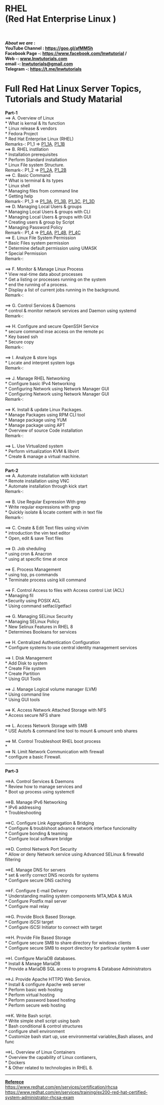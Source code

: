 # RHEL <br> (Red Hat Enterprise Linux )
<br><br>
<strong>
<em> About we are </em>:<br>
YouTube Channel : https://goo.gl/afMM5h <br>
Facebook Page -: https://www.facebook.com/lnwtutorial /<br>
Web   -: www.lnwtutorials.com <br>
email -: lnwtutorials@gmail.com  <br>
Telegram -: https://t.me/lnwtutorials
</strong>

# Full Red Hat Linux Server Topics, Tutorials and Study Matarial
<strong>Part-1</strong>
<br>==> A. Overview of Linux<br>
	* What is kernal & Its function <br>
	* Linux release &  vendors <br>
	* Fedora Project <br>
	* Red Hat Enterprise Linux (RHEL)<br>
 Remarks-: P1_1 => 
<a href="https://www.youtube.com/watch?v=Zbg-pWLaTP8&list=PL7E3sV5_3LF8fdDZN-nJR00yIJmVB1EJS&index=1">P1_1A</a>,
<a href="https://www.youtube.com/watch?v=IhUahWJGGss&list=PL7E3sV5_3LF8fdDZN-nJR00yIJmVB1EJS&index=2">P1_1B</a>
<br>==> B. RHEL instllation <br>
	* Installation prerequisites <br>
	* Perform Standard installation <br>
	* Linux File system Structure. <br>
Remark-: P1_2 => <a href="https://www.youtube.com/watch?v=S-GsSRvLoZ4&list=PL7E3sV5_3LF8fdDZN-nJR00yIJmVB1EJS&index=3">P1_2A</a>,
<a href="https://www.youtube.com/watch?v=gNORhfimcos&list=PL7E3sV5_3LF8fdDZN-nJR00yIJmVB1EJS&index=4">P1_2B</a>
<br>==> C. Basic Command <br>
	* What is terminal & its types <br>
	* Linux shell <br>
	* Managing files from command line <br>
	* Getting help <br>
 Remark-: P1_3 =>
<a href="https://www.youtube.com/watch?v=ped7XHFTLMI&list=PL7E3sV5_3LF8fdDZN-nJR00yIJmVB1EJS&index=5">P1_3A</a>,
<a href="https://www.youtube.com/watch?v=CdHibQex29k&list=PL7E3sV5_3LF8fdDZN-nJR00yIJmVB1EJS&index=6">P1_3B</a>,
<a href="https://www.youtube.com/watch?v=s_-pqsQSp0o&list=PL7E3sV5_3LF8fdDZN-nJR00yIJmVB1EJS&index=7">P1_3C</a>,
<a href="https://www.youtube.com/watch?v=rm0_3UT7j1g&list=PL7E3sV5_3LF8fdDZN-nJR00yIJmVB1EJS&index=8">P1_3D</a>
<br>==> D. Managing Local Users & groups<br>
	* Managing Local Users & groups with CLI<br>
	* Managing Local Users & groups with GUI <br>
	* Creating users & group by Script <br>
	* Managing Password Policy <br>
Remark-: P1_4 =>
<a href="https://www.youtube.com/watch?v=58ZWSjLV4M4&list=PL7E3sV5_3LF8fdDZN-nJR00yIJmVB1EJS&index=9">P1_4A</a>,
<a href="https://www.youtube.com/watch?v=26O-FM8GpM0&list=PL7E3sV5_3LF8fdDZN-nJR00yIJmVB1EJS&index=10">P1_4B</a>,
<a href="https://www.youtube.com/watch?v=Qvf2b74SooU&list=PL7E3sV5_3LF8fdDZN-nJR00yIJmVB1EJS&index=11">P1_4C</a>
<br>==> E. Linux File System Permission<br>
	* Basic Files system permission <br>
	* Determine default permission using UMASK<br>
	* Special Permission<br>
Remark-:<br>
<br>==> F. Monitor & Manage Linux Process<br>
	* View real-time data about processes<br>
	* Get a listing or processes running on the system<br>
	* end the running of a process.<br>
	* Display a list of current jobs running in the background.<br>
Remark-:<br>
<br>==> G. Control Services & Daemons<br>
	* control & monitor network services and Daemon using systemd<br>
Remark-:<br>
<br>==> H. Configure and secure OpenSSH Service<br>
	* secure command inse access on the remote pc<br>
	* Key based ssh<br>
	* Secure copy<br>
Remark-:<br>
<br>==> I. Analyze & store logs<br>
	* Locate and interpret system logs<br>
Remark-:<br>
<br>==> J. Manage RHEL Networking<br>
	* Configure basic IPv4 Networking<br>
	* Configuring Network using Network Manager GUI<br>
	* Configuring Network using Network Manager GUI<br>
Remark-:<br>
<br>==> K. Install & update Linux Packages.<br>
	* Manage Packages using RPM CLI tool<br>
	* Manage package using YUM<br>
	* Manage package using APT<br>
	* Overview of source Code installation<br>
Remark-:<br>
<br>==> L. Use Virtualized system<br>
	* Perform virtualization KVM & libvirt<br>
	* Create & manage a virtual machine.<br>
  
<hr><strong>Part-2</strong>
  <br>==> A. Automate installation with kickstart<br>
	* Remote installation using VNC<br>
	* Automate installation through kick start<br>
Remark-:<br>
<br>==> B. Use Regular Expression With grep<br>
	* Write reqular expressions with grep<br>
	* Quickly isolate & locate content with in text file<br>
Remark-:<br>
<br>==> C. Create & Edit Text files using vi/vim<br>
	* introduction the vim text editor<br>
	* Open, edit & save Text files<br>
<br>==> D. Job sheduling<br>
	* using cron & Anacron<br>
	* using at specific time at once<br>
<br>==> E. Process Management<br>
	* using top, ps commands<br>
	* Terminate process using kill command<br>
<br>==> F. Control Access to files with Access control List (ACL)<br>
	* Managing fil<br>
	*Security using POSIX ACL<br>
	* Using command setfacl/getfacl<br>
<br>==> G. Managing SELinux Security<br>
	* Managing SELinux Policy<br>
	* New Selinux Features in RHEL 8<br>
	* Determines Booleans for services<br>
<br>==> H. Centralized Authentication Configuration<br>
	* Configure systems to use central identity management services<br>
<br>==> I. Disk Management<br>
	* Add Disk to system<br>
	* Create File system<br>
	* Create Partition<br>
	* Using GUI Tools<br>
<br>==> J. Manage Logical volume manager (LVM)<br>
	* Using command line<br>
	* Using GUI tools<br>
<br>==> K. Access Network Attached Storage with NFS<br>
	* Access secure NFS share<br>
<br>==> L. Access Network Storage with SMB<br>
	* USE Autofs & command line tool to mount & umount smb shares<br>
<br>==> M. Control Troubleshoot RHEL boot process<br>
	* 
<br>==> N. Limit Network Communication with firewall<br>
	* configure a basic Firewall.<br>
  
  <hr> <strong>Part-3</strong><br>
<br>==>A. Control Services & Daemons<br>
	* Review how to manage services and<br>
	* Boot up process using systemctl<br>
<br>==>B. Manage IPv6 Networking<br>
	* IPv6 addressing<br>
	* Troubleshooting<br>
<br>==>C. Configure Link Aggregation & Bridging<br>
	* Configure & troublshoot advance network interface funcionality<br>
	* Configure bonding & teaming<br>
	* Configure local software bridge<br>
<br>==>D. Control Network Port Security<br>
	* Allow or deny Network service using Advanced SELinux & firewalld filtering<br>
<br>==>E. Manage DNS for servers<br>
	* set & verify correct DNS records for systems<br>
	* Configure secure DNS caching<br>
<br>==>F. Configure E-mail Delivery<br>
	* Understanding mailing system components MTA,MDA & MUA<br>
	* Configure Postfix mail server<br>
	* Configure mail relay<br>
<br>==>G. Provide Block Based Storage.<br>
	* Configure iSCSI target<br>
	* Configure iSCSI Initiator to connect with target<br>
<br>==>H. Provide File Based Storage<br>
	* Configure secure SMB to share directory for windows clients<br>
	* Configure secure SMB to export directory for particular system & user<br>
<br>==>I. Configure MariaDB databases.<br>
	* Install & Manage MariaDB<br>
	* Provide a MariaDB SQL access to programs & Database Administrators<br>
<br>==>J. Provide Apache HTTPD Web Service.<br>
	* Install & configure Apache web server<br>
	* Perform basic web hosting<br>
	* Perform virtual hosting<br>
	* Perform password based hosting<br>
	* Perform secure web hosting<br>
<br>==>K. Write Bash script.<br>
	* Write simple shell script using bash<br>
	* Bash conditional & control structures<br>
	* configure shell environment<br>
	* Customize bash start up, use environmental variables,Bash aliases, and func<br>
<br>==>L. Overview of Linux Containers <br>
	* Overview the capability of Linux contianers,<br>
	* Dockers<br>
	* & Other related to technologies in RHEL 8.<br>

---
<strong><u>Referece <br> </u></strong>
https://www.redhat.com/en/services/certification/rhcsa <br>
https://www.redhat.com/en/services/training/ex200-red-hat-certified-system-administrator-rhcsa-exam
